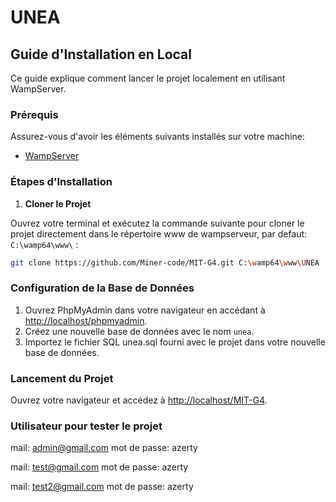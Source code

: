 # UNEA

## Guide d'Installation en Local

Ce guide explique comment lancer le projet localement en utilisant WampServer.

### Prérequis

Assurez-vous d'avoir les éléments suivants installés sur votre machine:

- [WampServer](https://www.wampserver.com/)

### Étapes d'Installation

1. **Cloner le Projet**

 Ouvrez votre terminal et exécutez la commande suivante pour cloner le projet directement dans le répertoire www de wampserveur, par defaut: `C:\wamp64\www\` :

   ```bash
   git clone https://github.com/Miner-code/MIT-G4.git C:\wamp64\www\UNEA
   ```

### Configuration de la Base de Données

1. Ouvrez PhpMyAdmin dans votre navigateur en accédant à [http://localhost/phpmyadmin](http://localhost/phpmyadmin).
2. Créez une nouvelle base de données avec le nom `unea`.
3. Importez le fichier SQL unea.sql fourni avec le projet dans votre nouvelle base de données.

### Lancement du Projet

Ouvrez votre navigateur et accédez à [http://localhost/MIT-G4](http://localhost/MIT-G4).

### Utilisateur pour tester le projet

mail: admin@gmail.com
mot de passe: azerty

mail: test@gmail.com
mot de passe: azerty

mail: test2@gmail.com
mot de passe: azerty